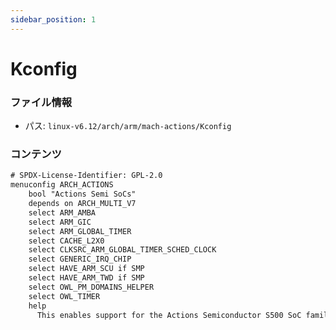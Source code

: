 ```yaml
---
sidebar_position: 1
---
```

# Kconfig

### ファイル情報

- パス: `linux-v6.12/arch/arm/mach-actions/Kconfig`

### コンテンツ

```txt
# SPDX-License-Identifier: GPL-2.0
menuconfig ARCH_ACTIONS
	bool "Actions Semi SoCs"
	depends on ARCH_MULTI_V7
	select ARM_AMBA
	select ARM_GIC
	select ARM_GLOBAL_TIMER
	select CACHE_L2X0
	select CLKSRC_ARM_GLOBAL_TIMER_SCHED_CLOCK
	select GENERIC_IRQ_CHIP
	select HAVE_ARM_SCU if SMP
	select HAVE_ARM_TWD if SMP
	select OWL_PM_DOMAINS_HELPER
	select OWL_TIMER
	help
	  This enables support for the Actions Semiconductor S500 SoC family.

```
